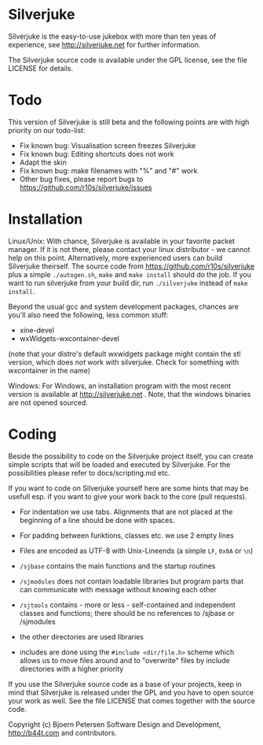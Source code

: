 Silverjuke
================================================================================

Silverjuke is the easy-to-use jukebox with more than ten yeas of experience, see
http://silverjuke.net for further information.

The Silverjuke source code is available under the GPL license, see the file
LICENSE for details.


Todo
================================================================================

This version of Silverjuke is still beta and the following points are with high
priority on our todo-list:

- Fix known bug: Visualisation screen freezes Silverjuke
- Fix known bug: Editing shortcuts does not work
- Adapt the skin
- Fix known bug: make filenames with "%" and "#" work
- Other bug fixes, please report bugs to
  https://github.com/r10s/silverjuke/issues


Installation
================================================================================

Linux/Unix:  With chance, Silverjuke is available in your favorite packet
manager.  If it is not there, please contact your linux distributor - we cannot
help on this point.
Alternatively, more experienced users can build Silverjuke theirself.  The
source code from https://github.com/r10s/silverjuke plus a simple `./autogen.sh`,
`make` and `make install` should do the job. If you want to run
silverjuke from your build dir, run `./silverjuke` instead of `make install`.

Beyond the usual gcc and system development packages, chances are
you'll also need the following, less common stuff:

- xine-devel
- wxWidgets-wxcontainer-devel

(note that your distro's default wxwidgets package might contain the
stl version, which does *not* work with silverjuke. Check for
something with wxcontainer in the name)

Windows:  For Windows, an installation program with the most recent version is
available at http://silverjuke.net .  Note, that the windows binaries are not
opened sourced.


Coding
================================================================================

Beside the possibility to code on the Silverjuke project itself, you can create
simple scripts that will be loaded and executed by Silverjuke.  For the
possibilities please refer to docs/scripting.md etc.

If you want to code on Silverjuke yourself here are some hints that may be
usefull esp. if you want to give your work back to the core (pull requests).

- For indentation we use tabs.  Alignments that are not placed at the beginning
  of a line should be done with spaces.

- For padding between funktions, classes etc. we use 2 empty lines

- Files are encoded as UTF-8 with Unix-Lineends (a simple `LF`, `0x0A` or `\n`)

- `/sjbase` contains the main functions and the startup routines

- `/sjmodules` does not contain loadable libraries but program parts that can
  communicate with message without knowing each other

- `/sjtools` contains - more or less - self-contained and independent classes
  and functions; there should be no references to /sjbase or /sjmodules

- the other directories are used libraries

- includes are done using the `#include <dir/file.h>` scheme which allows us to
  move files around and to "overwrite" files by include directories with a
  higher priority

If you use the Silverjuke source code as a base of your projects, keep in mind
that Silverjuke is released under the GPL and you have to open source your work
as well.  See the file LICENSE that comes together with the source code.


Copyright (c) Bjoern Petersen Software Design and Development,
http://b44t.com and contributors.

